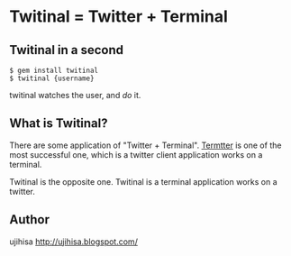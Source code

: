 # Twitinal = Twitter + Terminal

## Twitinal in a second

    $ gem install twitinal
    $ twitinal {username}

twitinal watches the user, and *do* it.

## What is Twitinal?

There are some application of "Twitter + Terminal".
[Termtter](http://termtter.org/) is one of the most successful one,
which is a twitter client application works on a terminal.

Twitinal is the opposite one. Twitinal is a terminal application
works on a twitter.

## Author

ujihisa <http://ujihisa.blogspot.com/>
